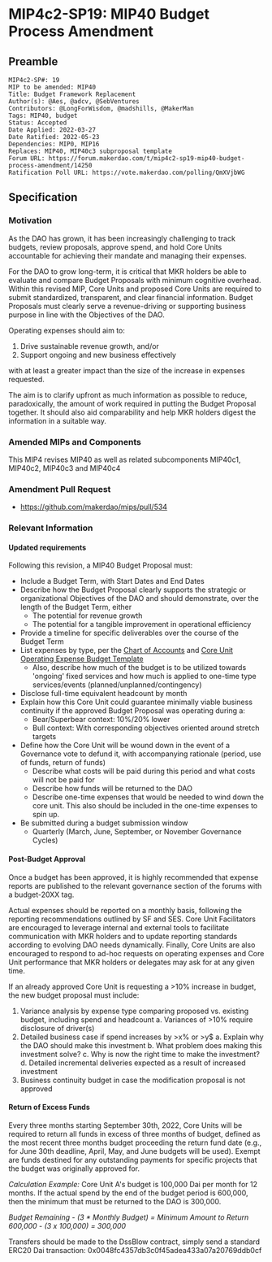 # MIP4c2-SP19: MIP40 Budget Process Amendment

## Preamble

```
MIP4c2-SP#: 19
MIP to be amended: MIP40
Title: Budget Framework Replacement
Author(s): @Aes, @adcv, @SebVentures
Contributors: @LongForWisdom, @madshills, @MakerMan
Tags: MIP40, budget
Status: Accepted
Date Applied: 2022-03-27
Date Ratified: 2022-05-23
Dependencies: MIP0, MIP16
Replaces: MIP40, MIP40c3 subproposal template
Forum URL: https://forum.makerdao.com/t/mip4c2-sp19-mip40-budget-process-amendment/14250
Ratification Poll URL: https://vote.makerdao.com/polling/QmXVjbWG
```

## Specification

### Motivation


As the DAO has grown, it has been increasingly challenging to track budgets, review proposals, approve spend, and hold Core Units accountable for achieving their mandate and managing their expenses.  

For the DAO to grow long-term, it is critical that MKR holders be able to evaluate and compare Budget Proposals with minimum cognitive overhead. Within this revised MIP, Core Units and proposed Core Units are required to submit standardized, transparent, and clear financial information. Budget Proposals must clearly serve a revenue-driving or supporting business purpose in line with the Objectives of the DAO.

Operating expenses should aim to:

1. Drive sustainable revenue growth, and/or
2. Support ongoing and new business effectively

with at least a greater impact than the size of the increase in expenses requested.

The aim is to clarify upfront as much information as possible to reduce, paradoxically, the amount of work required in putting the Budget Proposal together. It should also aid comparability and help MKR holders digest the information in a suitable way.

### Amended MIPs and Components

This MIP4 revises MIP40 as well as related subcomponents MIP40c1, MIP40c2, MIP40c3 and MIP40c4

### Amendment Pull Request

- <https://github.com/makerdao/mips/pull/534>

### Relevant Information

#### Updated requirements

Following this revision, a MIP40 Budget Proposal must:

- Include a Budget Term, with Start Dates and End Dates
- Describe how the Budget Proposal clearly supports the strategic or organizational Objectives of the DAO and should demonstrate, over the length of the Budget Term, either
    - The potential for revenue growth
    - The potential for a tangible improvement in operational efficiency
- Provide a timeline for specific deliverables over the course of the Budget Term
- List expenses by type, per the [Chart of Accounts](https://docs.google.com/spreadsheets/d/1qB1MIPCkZfdkuHSNk1udhscvTjg-mIBo/edit#gid=1506071077) and [Core Unit Operating Expense Budget Template](https://docs.google.com/spreadsheets/d/1dyrRelt5X5kD8CyRd6inyKXZV9PwF4RExPLgK3PQIRE/edit?usp=sharing)
    - Also, describe how much of the budget is to be utilized towards 'ongoing' fixed services and how much is applied to one-time type services/events (planned/unplanned/contingency)
- Disclose full-time equivalent headcount by month
- Explain how this Core Unit could guarantee minimally viable business continuity if the approved Budget Proposal was operating during a:
    - Bear/Superbear context: 10%/20% lower
    - Bull context: With corresponding objectives oriented around stretch targets
- Define how the Core Unit will be wound down in the event of a Governance vote to defund it, with accompanying rationale (period, use of funds, return of funds)
    - Describe what costs will be paid during this period and what costs will not be paid for
    - Describe how funds will be returned to the DAO
    - Describe one-time expenses that would be needed to wind down the core unit. This also should be included in the one-time expenses to spin up.
- Be submitted during a budget submission window
    - Quarterly (March, June, September, or November Governance Cycles)


#### Post-Budget Approval

Once a budget has been approved, it is highly recommended that expense reports are published to the relevant governance section of the forums with a budget-20XX tag.

Actual expenses should be reported on a monthly basis, following the reporting recommendations outlined by SF and SES. Core Unit Facilitators are encouraged to leverage internal and external tools to facilitate communication with MKR holders and to update reporting standards according to evolving DAO needs dynamically. Finally, Core Units are also encouraged to respond to ad-hoc requests on operating expenses and Core Unit performance that MKR holders or delegates may ask for at any given time.

If an already approved Core Unit is requesting a >10% increase in budget, the new budget proposal must include:

1. Variance analysis by expense type comparing proposed vs. existing budget, including spend and headcount
a. Variances of >10% require disclosure of driver(s)
3. Detailed business case if spend increases by >x% or >y$
a. Explain why the DAO should make this investment
b. What problem does making this investment solve?
c. Why is now the right time to make the investment?
d. Detailed incremental deliveries expected as a result of increased investment
3. Business continuity budget in case the modification proposal is not approved

#### Return of Excess Funds

Every three months starting September 30th, 2022, Core Units will be required to return all funds in excess of three months of budget, defined as the most recent three months budget proceeding the return fund date (e.g., for June 30th deadline, April, May, and June budgets will be used). Exempt are funds destined for any outstanding payments for specific projects that the budget was originally approved for.

*Calculation Example:*
Core Unit A's budget is 100,000 Dai per month for 12 months.
If the actual spend by the end of the budget period is 600,000, then the minimum that must be returned to the DAO is 300,000.

*Budget Remaining - (3 * Monthly Budget) = Minimum Amount to Return
600,000 - (3 x 100,000) = 300,000*

Transfers should be made to the DssBlow contract, simply send a standard ERC20 Dai transaction:
0x0048fc4357db3c0f45adea433a07a20769ddb0cf
